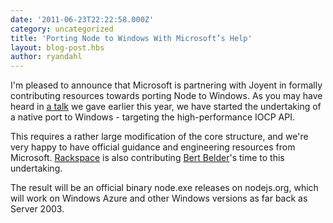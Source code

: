 ```yaml
---
date: '2011-06-23T22:22:58.000Z'
category: uncategorized
title: 'Porting Node to Windows With Microsoft’s Help'
layout: blog-post.hbs
author: ryandahl
---
```


I'm pleased to announce that Microsoft is partnering with Joyent in formally contributing resources towards porting Node to Windows. As you may have heard in [a talk](/static/documents/nodeconf.pdf) we gave earlier this year, we have started the undertaking of a native port to Windows - targeting the high-performance IOCP API.

This requires a rather large modification of the core structure, and we're very happy to have official guidance and engineering resources from Microsoft. [Rackspace](https://www.cloudkick.com/) is also contributing [Bert Belder](https://github.com/piscisaureus)'s time to this undertaking.

The result will be an official binary node.exe releases on nodejs.org, which will work on Windows Azure and other Windows versions as far back as Server 2003.
